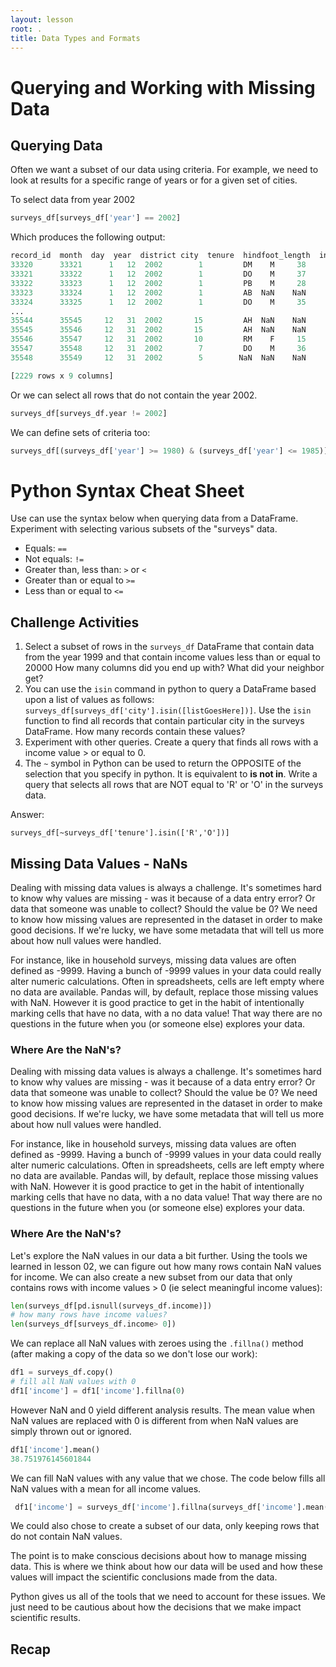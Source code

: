 ```yaml
---
layout: lesson
root: .
title: Data Types and Formats
---
```


# Querying and Working with Missing Data


## Querying Data

Often we want a subset of our data using criteria. For example, we need to look at results for a specific range of years or for a given set of cities.

To select data from year 2002
```python
surveys_df[surveys_df['year'] == 2002]
```

Which produces the following output:

```python
record_id  month  day  year  district city  tenure  hindfoot_length  income
33320      33321      1   12  2002        1         DM    M     38      44 
33321      33322      1   12  2002        1         DO    M     37      58
33322      33323      1   12  2002        1         PB    M     28      45
33323      33324      1   12  2002        1         AB  NaN    NaN     NaN
33324      33325      1   12  2002        1         DO    M     35      29
...
35544      35545     12   31  2002       15         AH  NaN    NaN     NaN
35545      35546     12   31  2002       15         AH  NaN    NaN     NaN
35546      35547     12   31  2002       10         RM    F     15      14
35547      35548     12   31  2002        7         DO    M     36      51
35548      35549     12   31  2002        5        NaN  NaN    NaN     NaN

[2229 rows x 9 columns]
```

Or we can select all rows that do not contain the year 2002.

```python
surveys_df[surveys_df.year != 2002]
```

We can define sets of criteria too:

```python
surveys_df[(surveys_df['year'] >= 1980) & (surveys_df['year'] <= 1985)]
```

# Python Syntax Cheat Sheet

Use can use the syntax below when querying data from a DataFrame. Experiment
with selecting various subsets of the "surveys" data.

* Equals: `==`
* Not equals: `!=`
* Greater than, less than: `>` or `<`
* Greater than or equal to `>=`
* Less than or equal to `<=`


## Challenge Activities

1. Select a subset of rows in the `surveys_df` DataFrame that contain data from
   the year 1999 and that contain income values less than or equal to 20000 How
   many columns did you end up with? What did your neighbor get?
2. You can use the `isin` command in python to query a DataFrame based upon a
   list of values as follows:
   `surveys_df[surveys_df['city'].isin([listGoesHere])]`. Use the `isin` function
   to find all records that contain particular city in
   the surveys DataFrame. How many records contain these values?
3. Experiment with other queries. Create a query that finds all rows with a income value > or equal to 0.
4. The `~` symbol in Python can be used to return the OPPOSITE of the selection that you specify in python. 
It is equivalent to **is not in**. Write a query that selects all rows that are NOT equal to 'R' or 'O' in the surveys
data.

Answer: 

```
surveys_df[~surveys_df['tenure'].isin(['R','O'])]
```

## Missing Data Values - NaNs


Dealing with missing data values is always a challenge. It's sometimes hard to
know why values are missing - was it because of a data entry error? Or data that
someone was unable to collect? Should the value be 0? We need to know how
missing values are represented in the dataset in order to make good decisions.
If we're lucky, we have some metadata that will tell us more about how null
values were handled.

For instance, like in household surveys, missing data values are
often defined as -9999. Having a bunch of -9999 values in your data could really
alter numeric calculations. Often in spreadsheets, cells are left empty where no
data are available. Pandas will, by default, replace those missing values with
NaN. However it is good practice to get in the habit of intentionally marking
cells that have no data, with a no data value! That way there are no questions
in the future when you (or someone else) explores your data.

### Where Are the NaN's?


Dealing with missing data values is always a challenge. It's sometimes hard to
know why values are missing - was it because of a data entry error? Or data that
someone was unable to collect? Should the value be 0? We need to know how
missing values are represented in the dataset in order to make good decisions.
If we're lucky, we have some metadata that will tell us more about how null
values were handled.

For instance, like in household surveys, missing data values are
often defined as -9999. Having a bunch of -9999 values in your data could really
alter numeric calculations. Often in spreadsheets, cells are left empty where no
data are available. Pandas will, by default, replace those missing values with
NaN. However it is good practice to get in the habit of intentionally marking
cells that have no data, with a no data value! That way there are no questions
in the future when you (or someone else) explores your data.

### Where Are the NaN's?

Let's explore the NaN values in our data a bit further. Using the tools we
learned in lesson 02, we can figure out how many rows contain NaN values for
income. We can also create a new subset from our data that only contains rows
with income values > 0 (ie select meaningful income values):

```python
len(surveys_df[pd.isnull(surveys_df.income)])
# how many rows have income values?
len(surveys_df[surveys_df.income> 0])
```

We can replace all NaN values with zeroes using the `.fillna()` method (after
making a copy of the data so we don't lose our work):

```python
df1 = surveys_df.copy()
# fill all NaN values with 0
df1['income'] = df1['income'].fillna(0)
```

However NaN and 0 yield different analysis results. The mean value when NaN
values are replaced with 0 is different from when NaN values are simply thrown
out or ignored.

```python
df1['income'].mean()
38.751976145601844
```

We can fill NaN values with any value that we chose. The code below fills all
NaN values with a mean for all income values.

```python
 df1['income'] = surveys_df['income'].fillna(surveys_df['income'].mean())
```

We could also chose to create a subset of our data, only keeping rows that do
not contain NaN values.

The point is to make conscious decisions about how to manage missing data. This
is where we think about how our data will be used and how these values will
impact the scientific conclusions made from the data.

Python gives us all of the tools that we need to account for these issues. We
just need to be cautious about how the decisions that we make impact scientific
results.

## Recap


